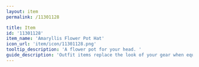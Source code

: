 ```yaml
---
layout: item
permalink: /11301128

title: Item
id: '11301128'
item_name: 'Amaryllis Flower Pot Hat'
icon_url: 'item/icon/11301128.png'
tooltip_description: 'A flower pot for your head. '
guide_description: 'Outfit items replace the look of your gear when equipped.'
---
```

